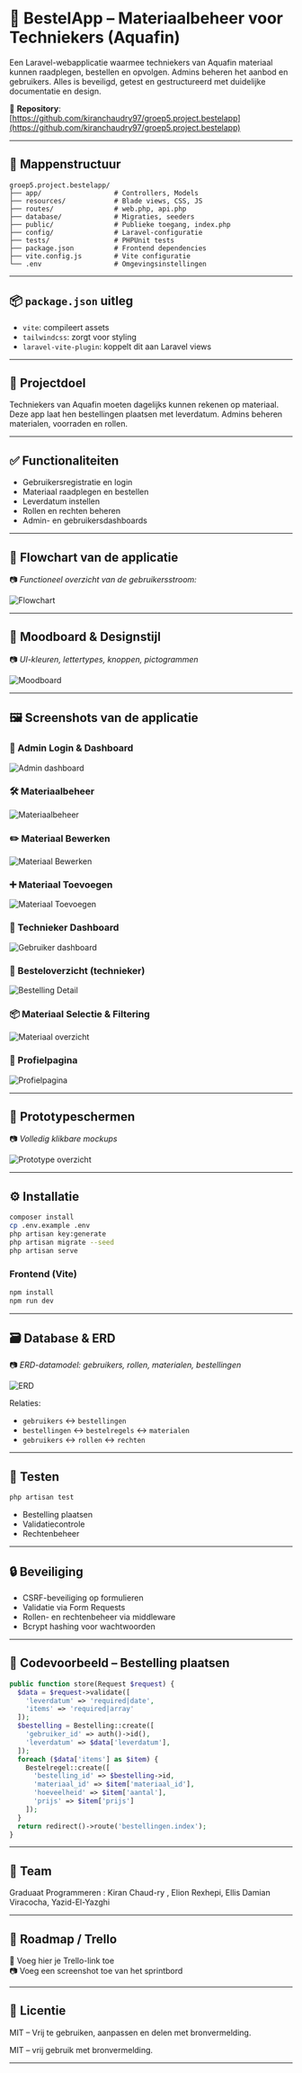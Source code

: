 
# 🛒 BestelApp – Materiaalbeheer voor Techniekers (Aquafin)

Een Laravel-webapplicatie waarmee techniekers van Aquafin materiaal kunnen raadplegen, bestellen en opvolgen. Admins beheren het aanbod en gebruikers. Alles is beveiligd, getest en gestructureerd met duidelijke documentatie en design.

🔗 **Repository**: [https://github.com/kiranchaudry97/groep5.project.bestelapp](https://github.com/kiranchaudry97/groep5.project.bestelapp)

---

## 📁 Mappenstructuur

```text
groep5.project.bestelapp/
├── app/                  # Controllers, Models
├── resources/            # Blade views, CSS, JS
├── routes/               # web.php, api.php
├── database/             # Migraties, seeders
├── public/               # Publieke toegang, index.php
├── config/               # Laravel-configuratie
├── tests/                # PHPUnit tests
├── package.json          # Frontend dependencies
├── vite.config.js        # Vite configuratie
└── .env                  # Omgevingsinstellingen
```

---

## 📦 `package.json` uitleg

- `vite`: compileert assets
- `tailwindcss`: zorgt voor styling
- `laravel-vite-plugin`: koppelt dit aan Laravel views

---

## 📌 Projectdoel

Techniekers van Aquafin moeten dagelijks kunnen rekenen op materiaal. Deze app laat hen bestellingen plaatsen met leverdatum. Admins beheren materialen, voorraden en rollen.

---

## ✅ Functionaliteiten

- Gebruikersregistratie en login
- Materiaal raadplegen en bestellen
- Leverdatum instellen
- Rollen en rechten beheren
- Admin- en gebruikersdashboards

---

## 🧭 Flowchart van de applicatie

📷 *Functioneel overzicht van de gebruikersstroom:*

![Flowchart](bestel_app_flowchart.jpeg)

---

## 🎨 Moodboard & Designstijl

📷 *UI-kleuren, lettertypes, knoppen, pictogrammen*

![Moodboard](bestel_app_moodboard.jpeg)

---

## 🖼️ Screenshots van de applicatie

### 👤 Admin Login & Dashboard
![Admin dashboard](admin-dashboard.jpg)

### 🛠️ Materiaalbeheer
![Materiaalbeheer](admin-materiaal-beheer.jpg)

### ✏️ Materiaal Bewerken
![Materiaal Bewerken](admin-materiaal-bewerken.jpg)

### ➕ Materiaal Toevoegen
![Materiaal Toevoegen](admin-materiaal-toevoegen.jpg)

### 👷 Technieker Dashboard
![Gebruiker dashboard](gebruiker-dashboard.jpg)

### 🛒 Besteloverzicht (technieker)
![Bestelling Detail](gebruiker-bestellingen-bestelnummer.jpg)

### 📦 Materiaal Selectie & Filtering
![Materiaal overzicht](gebruiker-materiaal-overzicht.jpg)

### 👤 Profielpagina
![Profielpagina](gebruiker-profiel.jpg)

---

## 🧪 Prototypeschermen

📷 *Volledig klikbare mockups*

![Prototype overzicht](bestel_app_prototype.jpg)

---

## ⚙️ Installatie

```bash
composer install
cp .env.example .env
php artisan key:generate
php artisan migrate --seed
php artisan serve
```

### Frontend (Vite)
```bash
npm install
npm run dev
```

---

## 🗃️ Database & ERD

📷 *ERD-datamodel: gebruikers, rollen, materialen, bestellingen*

![ERD](2af6824c-be7f-4496-a6db-b6335eb6ae43.jpg)

Relaties:
- `gebruikers` ↔ `bestellingen`
- `bestellingen` ↔ `bestelregels` ↔ `materialen`
- `gebruikers` ↔ `rollen` ↔ `rechten`

---

## 🧪 Testen

```bash
php artisan test
```

- Bestelling plaatsen
- Validatiecontrole
- Rechtenbeheer

---

## 🔒 Beveiliging

- CSRF-beveiliging op formulieren
- Validatie via Form Requests
- Rollen- en rechtenbeheer via middleware
- Bcrypt hashing voor wachtwoorden

---

## 🧠 Codevoorbeeld – Bestelling plaatsen

```php
public function store(Request $request) {
  $data = $request->validate([
    'leverdatum' => 'required|date',
    'items' => 'required|array'
  ]);
  $bestelling = Bestelling::create([
    'gebruiker_id' => auth()->id(),
    'leverdatum' => $data['leverdatum'],
  ]);
  foreach ($data['items'] as $item) {
    Bestelregel::create([
      'bestelling_id' => $bestelling->id,
      'materiaal_id' => $item['materiaal_id'],
      'hoeveelheid' => $item['aantal'],
      'prijs' => $item['prijs']
    ]);
  }
  return redirect()->route('bestellingen.index');
}
```

---

## 👥 Team

Graduaat Programmeren : Kiran Chaud-ry , Elion Rexhepi, Ellis Damian Viracocha, Yazid-El-Yazghi

---

## 📅 Roadmap / Trello

🔗 Voeg hier je Trello-link toe  
📷 Voeg een screenshot toe van het sprintbord

---

## 📄 Licentie

MIT – Vrij te gebruiken, aanpassen en delen met bronvermelding.


MIT – vrij gebruik met bronvermelding.

---

